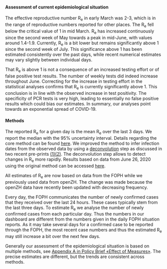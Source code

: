 <h4>Assessment of current epidemiological situation</h4>

The effective reproductive number R<sub>e</sub> in early March was 2-3, which is in the range of reproductive numbers reported for other places. The R<sub>e</sub> fell below the critical value of 1 in mid March. R<sub>e</sub> has increased continuously since the second week of May towards a peak in mid-June, with values around 1.4-1.9. Currently, R<sub>e</sub> is a bit lower but remains significantly above 1 since the second week of July. This significance above 1 has been estimated consistently over the past days, while recent numerical estimates may vary slightly between individual days.

That R<sub>e</sub> is above 1 is not a consequence of an increased testing effort or of false positive test results. The number of weekly tests did indeed increase throughout June. Correcting for the increase in testing effort in the statistical analyses confirms that R<sub>e</sub> is currently significantly above 1. This conclusion is in line with the observed increase in test positivity. The specificity of PCR tests is very high, leading to essentially no false positive results which could bias our estimates. In summary, our analyses point towards an exponential spread of COVID-19.

<h4>Methods</h4>

The reported R<sub>e</sub> for a given day is the mean R<sub>e</sub> over the last 3 days. We report the median with the 95% uncertainty interval. Details regarding the core method can be found [here](https://smw.ch/article/doi/smw.2020.20271). We improved the method to infer infection dates from the observed data by using a [deconvolution](https://www.pnas.org/content/106/51/21825) step as discussed in two recent pre-prints [(1)](https://www.medrxiv.org/content/10.1101/2020.06.18.20134858v2)[(2)](https://www.medrxiv.org/content/10.1101/2020.05.12.20099366v1). The deconvolution step allows to detect changes in R<sub>e</sub> more rapidly. Results based on data from June 26, 2020 using the original method can be accessed [here](https://raw.githubusercontent.com/covid-19-Re/covid19-additionalData/master/misc/2020-06-27_results_CH_convolution_method.png).

All estimates of R<sub>e</sub> are now based on data from the FOPH while we previously used data from openZH. The change was made because the openZH data have recently been updated with decreasing frequency.

Every day, the FOPH communicates the number of newly confirmed cases that they received over the last 24 hours. These cases typically stem from the last three days. To estimate R<sub>e</sub> we analyse the number of newly confirmed cases from each particular day. Thus the numbers in our dashboard are different from the numbers given in the daily FOPH situation reports. As it may take several days for a confirmed case to be reported through the FOPH, the most recent case numbers and thus the estimated R<sub>e</sub> may still increase a bit over the next few days.

Generally our assessment of the epidemiological situation is based on multiple methods, see [Appendix A in Policy Brief «Effect of Measures»](https://ncs-tf.ch/de/policy-briefs/effect-of-measures-21-april-20-en/download). The precise estimates are different, but the trends are consistent across methods.
